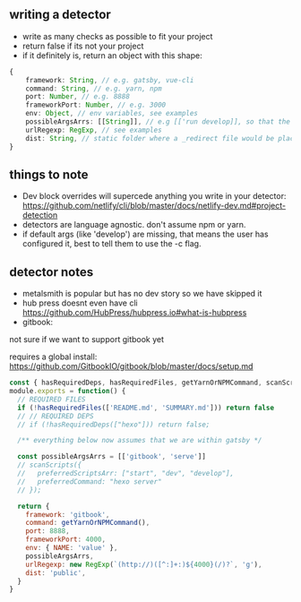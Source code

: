 ## writing a detector

- write as many checks as possible to fit your project
- return false if its not your project
- if it definitely is, return an object with this shape:

```ts
{
    framework: String, // e.g. gatsby, vue-cli
    command: String, // e.g. yarn, npm
    port: Number, // e.g. 8888
    frameworkPort: Number, // e.g. 3000
    env: Object, // env variables, see examples
    possibleArgsArrs: [[String]], // e.g [['run develop]], so that the combined command is 'npm run develop', but we allow for multiple
    urlRegexp: RegExp, // see examples
    dist: String, // static folder where a _redirect file would be placed, e.g. 'public' or 'static'. NOT the build output folder
}
```

## things to note

- Dev block overrides will supercede anything you write in your detector: https://github.com/netlify/cli/blob/master/docs/netlify-dev.md#project-detection
- detectors are language agnostic. don't assume npm or yarn.
- if default args (like 'develop') are missing, that means the user has configured it, best to tell them to use the -c flag.

## detector notes

- metalsmith is popular but has no dev story so we have skipped it
- hub press doesnt even have cli https://github.com/HubPress/hubpress.io#what-is-hubpress
- gitbook:

not sure if we want to support gitbook yet

requires a global install: https://github.com/GitbookIO/gitbook/blob/master/docs/setup.md

```js
const { hasRequiredDeps, hasRequiredFiles, getYarnOrNPMCommand, scanScripts } = require('./utils/jsdetect')
module.exports = function() {
  // REQUIRED FILES
  if (!hasRequiredFiles(['README.md', 'SUMMARY.md'])) return false
  // // REQUIRED DEPS
  // if (!hasRequiredDeps(["hexo"])) return false;

  /** everything below now assumes that we are within gatsby */

  const possibleArgsArrs = [['gitbook', 'serve']]
  // scanScripts({
  //   preferredScriptsArr: ["start", "dev", "develop"],
  //   preferredCommand: "hexo server"
  // });

  return {
    framework: 'gitbook',
    command: getYarnOrNPMCommand(),
    port: 8888,
    frameworkPort: 4000,
    env: { NAME: 'value' },
    possibleArgsArrs,
    urlRegexp: new RegExp(`(http://)([^:]+:)${4000}(/)?`, 'g'),
    dist: 'public',
  }
}
```
